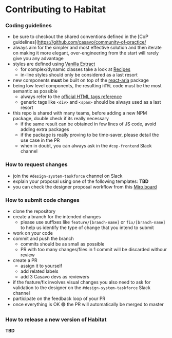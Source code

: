# Contributing to Habitat

### Coding guidelines

- be sure to checkout the shared conventions defined in the [CoP guidelines](https://github.com/casavo/community-of-practice/
- always aim for the simpler and most effective solution and then iterate on making it more elegant, over-engineering from the start will rarely give you any advantage
- styles are defined using [Vanilla Extract](https://vanilla-extract.style/)
  - for complex/dynamic classes take a look at [Recipes](https://vanilla-extract.style/documentation/packages/recipes/)
  - in-line styles should only be considered as a last resort
- new components **must** be built on top of the [react-aria](https://react-spectrum.adobe.com/react-aria/) package
- being low level components, the resulting `HTML` code must be the most semantic as possible
  - always refer to the [official HTML tags reference](https://developer.mozilla.org/en-US/docs/Web/HTML/Element)
  - generic tags like `<div>` and `<span>` should be always used as a last resort
- this repo is shared with many teams, before adding a new NPM package, double check if its really necessary
  - if the same result can be obtained in few lines of JS code, avoid adding extra packages
  - if the package is really proving to be time-saver, please detail the use case in the PR
  - when in doubt, you can always ask in the `#cop-frontend` Slack channel

### How to request changes

- join the `#design-system-taskforce` channel on Slack
- explain your proposal using one of the following templates: **TBD**
- you can check the designer proposal workflow from this [Miro board](https://miro.com/app/board/uXjVMYRtpog=/?moveToWidget=3458764554126497351&cot=14&share_link_id=980567127227)

### How to submit code changes

- clone the repository
- create a branch for the intended changes
  - please use suffixes like `feature/[branch-name]` or `fix/[branch-name]` to help us identify the type of change that you intend to submit
- work on your code
- commit and push the branch
  - commits should be as small as possible
  - PR with too many changes/files in 1 commit will be discarded withour review
- create a PR
  - assign it to yourself
  - add related labels
  - add 3 Casavo devs as reviewers
- if the feature/fix involves visual changes you also need to ask for validation to the designer on the `#design-system-taskforce` Slack channel
- participate on the feedback loop of your PR
- once everything is OK 🟢 the PR will automatically be merged to master

### How to release a new version of Habitat

**TBD**
